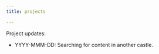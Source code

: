 ```yaml
---
title: projects

---
```


Project updates:

- YYYY-MMM-DD: Searching for content in another castle.
